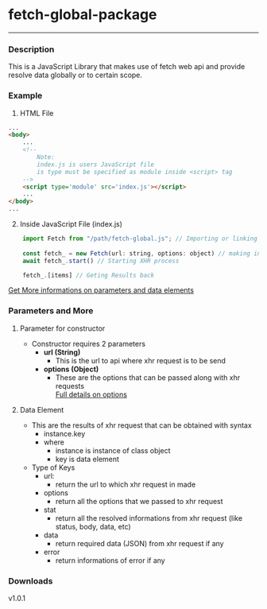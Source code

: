 <style>
    #parameters-and-more li {
        color: red;
    }
</style>
# fetch-global-package
___________________________________________
### Description
This is a JavaScript Library that makes use of fetch web api and provide resolve data globally or to certain scope.

### Example
1. HTML File
````html
...
<body>
    ...
    <!--
        Note:
        index.js is users JavaScript file
        is type must be specified as module inside <script> tag
    -->
    <script type='module' src='index.js'></script>
    ...
</body>
...
````
2. Inside JavaScript File (index.js)
````javascript
    import Fetch from "/path/fetch-global.js"; // Importing or linking library with javascript file
    
    const fetch_ = new Fetch(url: string, options: object) // making instance of Fetch class
    await fetch_.start() // Starting XHR process

    fetch_.[items] // Geting Results back
````
[Get More informations on parameters and data elements](#parameters-and-more)

### Parameters and More
1. Parameter for constructor
    * Constructor requires 2 parameters
        * __url (String)__
            * This is the url to api where xhr request is to be send
        * __options (Object)__
            * These are the options that can be passed along with xhr requests  
    [Full details on options](https://developer.mozilla.org/en-US/docs/Web/API/fetch)

2. Data Element  
    * This are the results of xhr request that can be obtained with syntax
        * instance.key
        * where
            * instance is instance of class object
            * key is data element
    * Type of Keys  
        * url:  
            * return the url to which xhr request in made  
        * options  
            * return all the options that we passed to xhr request  
        * stat  
            * return all the resolved informations from xhr request (like status, body, data, etc)  
        * data  
            * return required data (JSON) from xhr request if any  
        * error  
            * return informations of error if any  
### Downloads
v1.0.1
